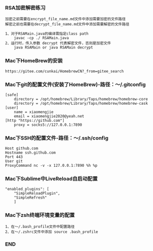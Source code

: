 ### RSA加密解密练习
	加密之前需要在encrypt_file_name.md文件中添加需要加密的文件路径  
	解密之前也需要在decrypt_file_name.md文件中添加需要解密的文件路径

	1、对于RSAMain.java的编译需指定class path
    	javac -cp ./ RSAMain.java  
	2、运行时，传入参数 decrypt 代表解密文件，否则是加密文件  
    	java RSAMain or java RSAMain decrypt

### Mac下HomeBrew的安装
	https://gitee.com/cunkai/HomebrewCN?_from=gitee_search

### Mac下git的配置文件(安装了HomeBrew)-路径：～/.gitconfig
	[safe]
		directory = /opt/homebrew/Library/Taps/homebrew/homebrew-core
		directory = /opt/homebrew/Library/Taps/homebrew/homebrew-cask
	[user]
		name = xiaomengjie
		email = xiaomengjie2020@yeah.net
	[http "https://github.com"]
		proxy = socks5://127.0.0.1:7890

### Mac下SSH的配置文件-路径：～/.ssh/config
	Host github.com
	Hostname ssh.github.com
	Port 443
	User git
	ProxyCommand nc -v -x 127.0.0.1:7890 %h %p

### Mac下Sublime中LiveReload自启动配置
	"enabled_plugins": [
        "SimpleReloadPlugin",
        "SimpleRefresh"
        ]

### Mac下zsh终端环境变量的配置
	1、在～/.bash_profile文件中配置路径
	2、在～/.zshrc文件中添加 source .bash_profile

### END